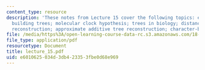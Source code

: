 ```yaml
---
content_type: resource
description: 'These notes from Lecture 15 cover the following topics: evolution; coalescent;
  building trees; molecular clock hypothesis; trees in biology; distance based tree
  reconstruction; approximate additive tree reconstruction; character-based methods.'
file: /media/https%3A/open-learning-course-data-rc.s3.amazonaws.com/18-417-introduction-to-computational-molecular-biology-fall-2004/e6010625034d3db423353fbe0d68e969_lecture_15.pdf
file_type: application/pdf
resourcetype: Document
title: lecture_15.pdf
uid: e6010625-034d-3db4-2335-3fbe0d68e969
---
```

